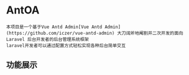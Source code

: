 # AntOA
	本项目是一个基于Vue Antd Admin[Vue Antd Admin](https://github.com/iczer/vue-antd-admin) 大刀阔斧地阉割并二次开发的面向 Laravel 后台开发者的后台管理系统框架
	laravel开发者可以通过配置方式轻松实现各种后台简单交互
## 功能展示

